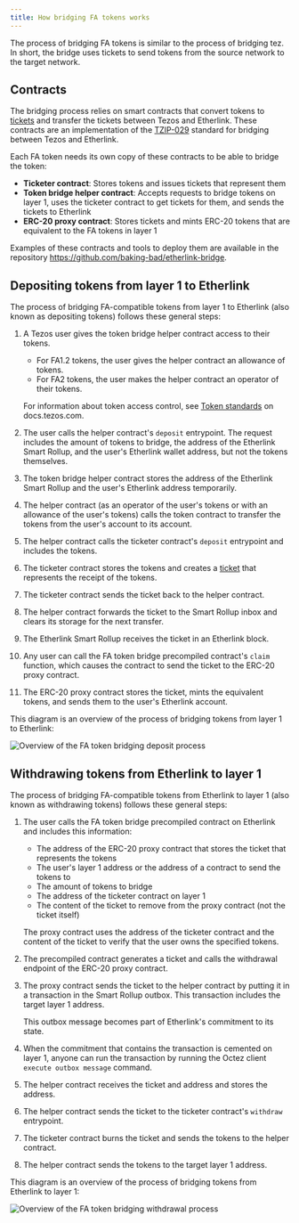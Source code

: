 ```yaml
---
title: How bridging FA tokens works
---
```


The process of bridging FA tokens is similar to the process of bridging tez.
In short, the bridge uses tickets to send tokens from the source network to the target network.

## Contracts

The bridging process relies on smart contracts that convert tokens to [tickets](https://docs.tezos.com/smart-contracts/data-types/complex-data-types#tickets) and transfer the tickets between Tezos and Etherlink.
These contracts are an implementation of the [TZIP-029](https://gitlab.com/baking-bad/tzip/-/blob/wip/029-etherlink-token-bridge/drafts/current/draft-etherlink-token-bridge/etherlink-token-bridge.md) standard for bridging between Tezos and Etherlink.

Each FA token needs its own copy of these contracts to be able to bridge the token:

- **Ticketer contract**: Stores tokens and issues tickets that represent them
- **Token bridge helper contract**: Accepts requests to bridge tokens on layer 1, uses the ticketer contract to get tickets for them, and sends the tickets to Etherlink
- **ERC-20 proxy contract**: Stores tickets and mints ERC-20 tokens that are equivalent to the FA tokens in layer 1

Examples of these contracts and tools to deploy them are available in the repository https://github.com/baking-bad/etherlink-bridge.

## Depositing tokens from layer 1 to Etherlink

The process of bridging FA-compatible tokens from layer 1 to Etherlink (also known as depositing tokens) follows these general steps:

1. A Tezos user gives the token bridge helper contract access to their tokens.

   - For FA1.2 tokens, the user gives the helper contract an allowance of tokens.
   - For FA2 tokens, the user makes the helper contract an operator of their tokens.

   For information about token access control, see [Token standards](https://docs.tezos.com/architecture/tokens#token-standards) on docs.tezos.com.

1. The user calls the helper contract's `deposit` entrypoint.
The request includes the amount of tokens to bridge, the address of the Etherlink Smart Rollup, and the user's Etherlink wallet address, but not the tokens themselves.

1. The token bridge helper contract stores the address of the Etherlink Smart Rollup and the user's Etherlink address temporarily.

1. The helper contract (as an operator of the user's tokens or with an allowance of the user's tokens) calls the token contract to transfer the tokens from the user's account to its account.

1. The helper contract calls the ticketer contract's `deposit` entrypoint and includes the tokens.

1. The ticketer contract stores the tokens and creates a [ticket](https://docs.tezos.com/smart-contracts/data-types/complex-data-types#tickets) that represents the receipt of the tokens.

1. The ticketer contract sends the ticket back to the helper contract.

1. The helper contract forwards the ticket to the Smart Rollup inbox and clears its storage for the next transfer.

1. The Etherlink Smart Rollup receives the ticket in an Etherlink block.

1. Any user can call the FA token bridge precompiled contract's `claim` function, which causes the contract to send the ticket to the ERC-20 proxy contract.

1. The ERC-20 proxy contract stores the ticket, mints the equivalent tokens, and sends them to the user's Etherlink account.

This diagram is an overview of the process of bridging tokens from layer 1 to Etherlink:

![Overview of the FA token bridging deposit process](/img/bridging-deposit-fa.png)
<!-- https://lucid.app/lucidchart/50249082-2195-40fa-8fa0-bd030ef6b12e/edit -->

## Withdrawing tokens from Etherlink to layer 1

The process of bridging FA-compatible tokens from Etherlink to layer 1 (also known as withdrawing tokens) follows these general steps:

1. The user calls the FA token bridge precompiled contract on Etherlink and includes this information:

   - The address of the ERC-20 proxy contract that stores the ticket that represents the tokens
   - The user's layer 1 address or the address of a contract to send the tokens to
   - The amount of tokens to bridge
   - The address of the ticketer contract on layer 1
   - The content of the ticket to remove from the proxy contract (not the ticket itself)

   The proxy contract uses the address of the ticketer contract and the content of the ticket to verify that the user owns the specified tokens.

1. The precompiled contract generates a ticket and calls the withdrawal endpoint of the ERC-20 proxy contract.

1. The proxy contract sends the ticket to the helper contract by putting it in a transaction in the Smart Rollup outbox.
This transaction includes the target layer 1 address.

   This outbox message becomes part of Etherlink's commitment to its state.

1. When the commitment that contains the transaction is cemented on layer 1, anyone can run the transaction by running the Octez client `execute outbox message` command.

1. The helper contract receives the ticket and address and stores the address.

1. The helper contract sends the ticket to the ticketer contract's `withdraw` entrypoint.

1. The ticketer contract burns the ticket and sends the tokens to the helper contract.

1. The helper contract sends the tokens to the target layer 1 address.

This diagram is an overview of the process of bridging tokens from Etherlink to layer 1:

![Overview of the FA token bridging withdrawal process](/img/bridging-withdrawal-fa.png)
<!-- https://lucid.app/lucidchart/068d1822-29cb-4f8c-8aa1-2bd79f9b8490/edit -->

